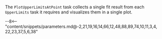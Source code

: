 The `PlotUpperLimitsAtPoint` task collects a single fit result from each `UpperLimits` task it requires and visualizes them in a single plot.

<div class="dhi_parameter_table">

--8<-- "content/snippets/parameters.md@-2,21,19,16,14,66,12,48,88,89,74,10,11,3,4,22,23,37,5,6,38"

</div>
